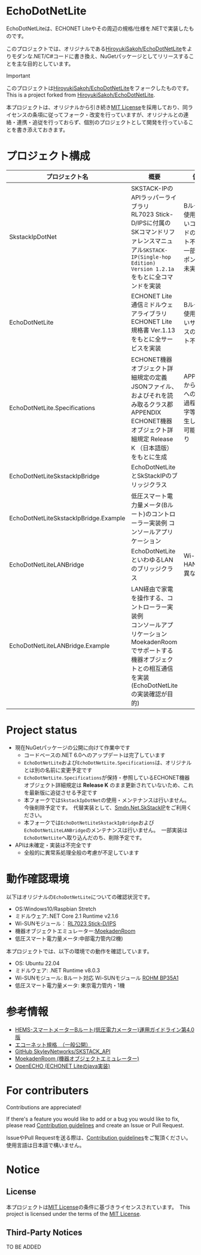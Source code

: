 # EchoDotNetLite
EchoDotNetLiteは、ECHONET Liteやその周辺の規格/仕様を.NETで実装したものです。

このプロジェクトでは、オリジナルである[HiroyukiSakoh/EchoDotNetLite](https://github.com/HiroyukiSakoh/EchoDotNetLite)をよりモダンな.NET/C#コードに書き換え、NuGetパッケージとしてリリースすることを主な目的としています。

> [!IMPORTANT]
> このプロジェクトは[HiroyukiSakoh/EchoDotNetLite](https://github.com/HiroyukiSakoh/EchoDotNetLite)をフォークしたものです。　This is a project forked from [HiroyukiSakoh/EchoDotNetLite](https://github.com/HiroyukiSakoh/EchoDotNetLite).
>
> 本プロジェクトは、オリジナルから引き続き[MIT License](./LICENSE.txt)を採用しており、同ライセンスの条項に従ってフォーク・改変を行っていますが、オリジナルとの連絡・連携・追従を行っておらず、個別のプロジェクトとして開発を行っていることを書き添えておきます。



# プロジェクト構成
|プロジェクト名|概要|備考|
|--|--|--|
|SkstackIpDotNet|SKSTACK-IPのAPIラッパーライブラリ<br>RL7023 Stick-D/IPSに付属のSKコマンドリファレンスマニュアル`SKSTACK-IP(Single-hop Edition) Version 1.2.1a`をもとに全コマンドを実装|Bルートで使用しないコマンドのテスト不足<br>一部レスポンス解析未実装<br>|
|EchoDotNetLite|ECHONET Lite 通信ミドルウェアライブラリ<br>ECHONET Lite規格書 Ver.1.13をもとに全サービスを実装|Bルートで使用しないサービスのテスト不足<br>|
|EchoDotNetLite.Specifications|ECHONET機器オブジェクト詳細規定の定義<br>JSONファイル、およびそれを読み取るクラス郡<br>APPENDIX ECHONET機器オブジェクト詳細規定 Release K （日本語版）をもとに生成|APPENDIXからJSONへの変換過程で脱字等が発生している可能性あり|
|EchoDotNetLiteSkstackIpBridge|EchoDotNetLiteとSkStackIPのブリッジクラス||
|EchoDotNetLiteSkstackIpBridge.Example|低圧スマート電力量メータ(Bルート)のコントローラー実装例 コンソールアプリケーション||
|EchoDotNetLiteLANBridge|EchoDotNetLiteといわゆるLANのブリッジクラス|Wi-SUN HANとは異なる|
|EchoDotNetLiteLANBridge.Example|LAN経由で家電を操作する、コントローラー実装例<br>コンソールアプリケーション<br>MoekadenRoomでサポートする機器オブジェクトとの相互通信を実装(EchoDotNetLiteの実装確認が目的)||



# Project status
- 現在NuGetパッケージの公開に向けて作業中です
  - コードベースの.NET 6.0へのアップデートは完了しています
  - `EchoDotNetLite`および`EchoDotNetLite.Specifications`は、オリジナルとは別の名前に変更予定です
  - `EchoDotNetLite.Specifications`が保持・参照しているECHONET機器オブジェクト詳細規定は **Release K** のまま更新されていないため、これを最新版に追従させる予定です
  - 本フォークでは`SkstackIpDotNet`の使用・メンテナンスは行いません。　今後削除予定です。　代替実装として、[Smdn.Net.SkStackIP](https://github.com/smdn/Smdn.Net.SkStackIP)をご利用ください。
  - 本フォークでは`EchoDotNetLiteSkstackIpBridge`および`EchoDotNetLiteLANBridge`のメンテナンスは行いません。　一部実装は`EchoDotNetLite`へ取り込んだのち、削除予定です。
- APIは未確定・実装は不完全です
  - 全般的に異常系処理全般の考慮が不足しています

# 動作確認環境
以下はオリジナルの`EchoDotNetLite`についての確認状況です。
* OS:Windows10/Raspbian Stretch
* ミドルウェア:.NET Core 2.1 Runtime v2.1.6
* Wi-SUNモジュール： [RL7023 Stick-D/IPS](https://www.tessera.co.jp/rl7023stick-d_ips.html)
* 機器オブジェクトエミュレーター:[MoekadenRoom](https://github.com/SonyCSL/MoekadenRoom/blob/master/README.jp.md)
* 低圧スマート電力量メータ:中部電力管内(2機)

本プロジェクトでは、以下の環境での動作を確認しています。
- OS: Ubuntu 22.04
- ミドルウェア: .NET Runtime v8.0.3
- Wi-SUNモジュール: Bルート対応 Wi-SUNモジュール [ROHM BP35A1](https://www.rohm.co.jp/products/wireless-communication/specified-low-power-radio-modules/bp35a1-product)
- 低圧スマート電力量メータ: 東京電力管内・1機

# 参考情報
* [HEMS-スマートメーターBルート(低圧電力メーター)運用ガイドライン第4.0版](http://www.meti.go.jp/committee/kenkyukai/shoujo/smart_house/pdf/009_s03_00.pdf)
* [エコーネット規格　（一般公開）](https://echonet.jp/spec_g/)
* [GitHub SkyleyNetworks/SKSTACK_API](https://github.com/SkyleyNetworks/SKSTACK_API)
* [MoekadenRoom (機器オブジェクトエミュレーター)](https://github.com/SonyCSL/MoekadenRoom/blob/master/README.jp.md)
* [OpenECHO (ECHONET Liteのjava実装)](https://github.com/SonyCSL/OpenECHO)



# For contributers
Contributions are appreciated!

If there's a feature you would like to add or a bug you would like to fix, please read [Contribution guidelines](./CONTRIBUTING.md) and create an Issue or Pull Request.

IssueやPull Requestを送る際は、[Contribution guidelines](./CONTRIBUTING.md)をご覧頂ください。　使用言語は日本語で構いません。



# Notice
## License
本プロジェクトは[MIT License](./LICENSE.txt)の条件に基づきライセンスされています。　This project is licensed under the terms of the [MIT License](./LICENSE.txt).

## Third-Party Notices
TO BE ADDED
